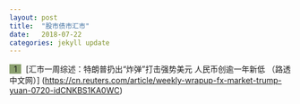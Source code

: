 ```yaml
---
layout: post
title:  "股市债市汇市"
date:   2018-07-22
categories: jekyll update
---
```


<span style="background-color: #8ba06f">&nbsp;&nbsp;1&nbsp;&nbsp;</span>&nbsp; 
[汇市一周综述：特朗普扔出“炸弹”打击强势美元 人民币创逾一年新低 （路透中文网）]
(https://cn.reuters.com/article/weekly-wrapup-fx-market-trump-yuan-0720-idCNKBS1KA0WC)
